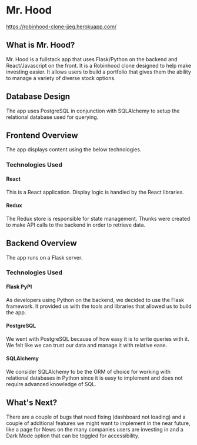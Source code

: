 # Mr. Hood
https://robinhood-clone-jjeg.herokuapp.com/

## What is Mr. Hood?
Mr. Hood is a fullstack app that uses Flask/Python on the backend and React/Javascript on the front. It is a Robinhood clone designed to help make investing easier. It allows users to build a portfolio that gives them the ability to manage a variety of diverse stock options.

## Database Design
The app uses PostgreSQL in conjunction with SQLAlchemy to setup the relational database used for querying.

## Frontend Overview
The app displays content using the below technologies.

### Technologies Used

#### React
This is a React application. Display logic is handled by the React libraries.

#### Redux
The Redux store is responsible for state management. Thunks were created to make API calls to the backend in order to retrieve data.

## Backend Overview
The app runs on a Flask server.

### Technologies Used

#### Flask PyPI
As developers using Python on the backend, we decided to use the Flask framework. It provided us with the tools and libraries that allowed us to build the app.

#### PostgreSQL
We went with PostgreSQL because of how easy it is to write queries with it. We felt like we can trust our data and manage it with relative ease.

#### SQLAlchemy
We consider SQLAlchemy to be the ORM of choice for working with relational databases in Python since it is easy to implement and does not require advanced knowledge of SQL.

## What's Next?
There are a couple of bugs that need fixing (dashboard not loading) and a couple of additional features we might want to implement in the near future, like a page for News on the many companies users are investing in and a Dark Mode option that can be toggled for accessibility.
